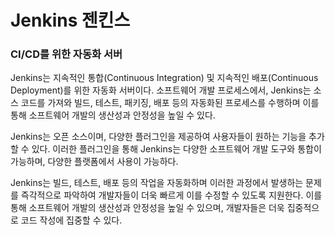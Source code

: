 # Jenkins 젠킨스

### CI/CD를 위한 자동화 서버

Jenkins는 지속적인 통합(Continuous Integration) 및 지속적인 배포(Continuous Deployment)를 위한 자동화 서버이다. 소프트웨어 개발 프로세스에서, Jenkins는 소스 코드를 가져와 빌드, 테스트, 패키징, 배포 등의 자동화된 프로세스를 수행하며 이를 통해 소프트웨어 개발의 생산성과 안정성을 높일 수 있다.

Jenkins는 오픈 소스이며, 다양한 플러그인을 제공하여 사용자들이 원하는 기능을 추가할 수 있다. 이러한 플러그인을 통해 Jenkins는 다양한 소프트웨어 개발 도구와 통합이 가능하며, 다양한 플랫폼에서 사용이 가능하다.

Jenkins는 빌드, 테스트, 배포 등의 작업을 자동화하며 이러한 과정에서 발생하는 문제를 즉각적으로 파악하여 개발자들이 더욱 빠르게 이를 수정할 수 있도록 지원한다. 이를 통해 소프트웨어 개발의 생산성과 안정성을 높일 수 있으며, 개발자들은 더욱 집중적으로 코드 작성에 집중할 수 있다.
